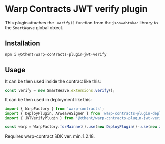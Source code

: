 # Warp Contracts JWT verify plugin

This plugin attaches the `.verify()` function from the `jsonwebtoken` library to the `SmartWeave` global object.

## Installation
```javascript
npm i @othent/warp-contracts-plugin-jwt-verify
```

## Usage

It can be then used inside the contract like this:
```javascript
const verify = new SmartWeave.extensions.verify();
```

It can be then used in deployment like this:
```javascript
import { WarpFactory } from 'warp-contracts';
import { DeployPlugin, ArweaveSigner } from 'warp-contracts-plugin-deploy';
import { JWTVerifyPlugin } from '@othent/warp-contracts-plugin-jwt-verify';

const warp = WarpFactory.forMainnet().use(new DeployPlugin()).use(new JWTVerifyPlugin());
```
Requires warp-contract SDK ver. min. 1.2.18.